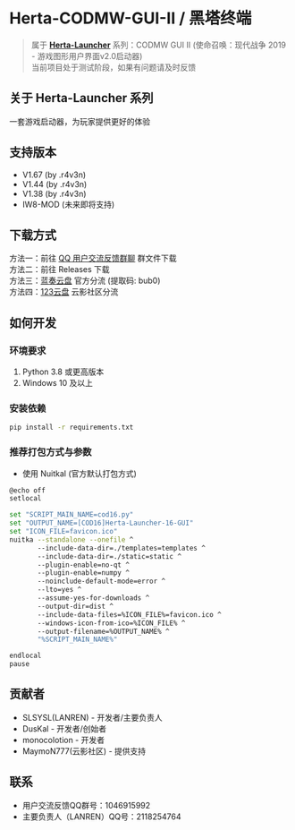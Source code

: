 # Herta-CODMW-GUI-II / 黑塔终端
> 属于 [**Herta-Launcher**](https://github.com/SLSYSL/Herta-Launcher) 系列：CODMW GUI II (使命召唤：现代战争 2019 - 游戏图形用户界面v2.0启动器)  
> 当前项目处于测试阶段，如果有问题请及时反馈

## 关于 Herta-Launcher 系列
一套游戏启动器，为玩家提供更好的体验

## 支持版本
- V1.67 (by .r4v3n)
- V1.44 (by .r4v3n)
- V1.38 (by .r4v3n)
- IW8-MOD (未来即将支持)

## 下载方式
方法一：前往 [QQ 用户交流反馈群聊](https://qm.qq.com/q/ieNMitTF7M) 群文件下载  
方法二：前往 Releases 下载  
方法三：[蓝奏云盘](https://wwyk.lanzoue.com/b00ro5re1a) 官方分流 (提取码: bub0)  
方法四：[123云盘](https://www.123684.com/s/mLFrVv-emQ43) 云影社区分流

## 如何开发
### 环境要求
1. Python 3.8 或更高版本
2. Windows 10 及以上

### 安装依赖
```bash
pip install -r requirements.txt
```

### 推荐打包方式与参数
- 使用 Nuitkal (官方默认打包方式)
```bash
@echo off
setlocal

set "SCRIPT_MAIN_NAME=cod16.py"
set "OUTPUT_NAME=[COD16]Herta-Launcher-16-GUI"
set "ICON_FILE=favicon.ico"
nuitka --standalone --onefile ^
       --include-data-dir=./templates=templates ^
       --include-data-dir=./static=static ^
       --plugin-enable=no-qt ^
       --plugin-enable=numpy ^
       --noinclude-default-mode=error ^
       --lto=yes ^
       --assume-yes-for-downloads ^
       --output-dir=dist ^
       --include-data-files=%ICON_FILE%=favicon.ico ^
       --windows-icon-from-ico=%ICON_FILE% ^
       --output-filename=%OUTPUT_NAME% ^
       "%SCRIPT_MAIN_NAME%"

endlocal
pause
```

## 贡献者
- SLSYSL(LANREN) - 开发者/主要负责人
- DusKal - 开发者/创始者
- monocolotion - 开发者
- MaymoN777(云影社区) - 提供支持

## 联系
- 用户交流反馈QQ群号：1046915992
- 主要负责人（LANREN）QQ号：2118254764
